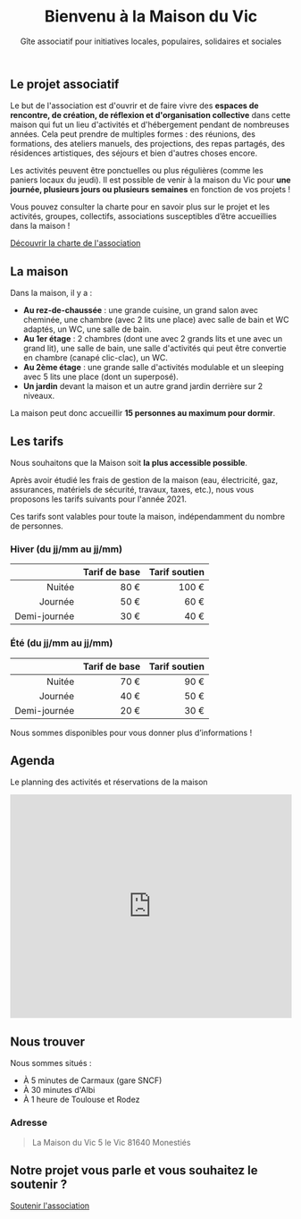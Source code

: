 <header>

# Bienvenu à la Maison du Vic

Gîte associatif pour initiatives locales, populaires, solidaires et sociales

</header>

<slot name="menu" />

<span id="projet" />

## Le projet associatif

Le but de l'association est d'ouvrir et de faire vivre des **espaces de rencontre, de création, de réflexion et d'organisation collective** dans cette maison qui fut un lieu d'activités et d'hébergement pendant de nombreuses années. Cela peut prendre de multiples formes : des réunions, des formations, des ateliers manuels, des projections, des repas partagés, des résidences artistiques, des séjours et bien d'autres choses encore.

Les activités peuvent être ponctuelles ou plus régulières (comme les paniers locaux du jeudi). Il est possible de venir à la maison du Vic pour **une journée, plusieurs jours ou plusieurs semaines** en fonction de vos projets !

Vous pouvez consulter la charte pour en savoir plus sur le projet et les activités, groupes, collectifs, associations susceptibles d’être accueillies dans la maison !

[Découvrir la charte de l'association](/charte)

<slot name="photos asso" />

## La maison

Dans la maison, il y a :

- **Au rez-de-chaussée** : une grande cuisine, un grand salon avec cheminée, une chambre (avec 2 lits une place) avec salle de bain et WC adaptés, un WC, une salle de bain.
- **Au 1er étage** : 2 chambres (dont une avec 2 grands lits et une avec un grand lit), une salle de bain, une salle d'activités qui peut être convertie en chambre (canapé clic-clac), un WC.
- **Au 2ème étage** : une grande salle d'activités modulable et un sleeping avec 5 lits une place (dont un superposé).
- **Un jardin** devant la maison et un autre grand jardin derrière sur 2 niveaux.

La maison peut donc accueillir **15 personnes au maximum pour dormir**.

<slot name="photos maison" />

<span id="tarifs" />

## Les tarifs

Nous souhaitons que la Maison soit **la plus accessible possible**.

Après avoir étudié les frais de gestion de la maison (eau, électricité, gaz, assurances, matériels de sécurité, travaux, taxes, etc.), nous vous proposons les tarifs suivants pour l'année 2021.

Ces tarifs sont valables pour toute la maison, indépendamment du nombre de personnes.

### Hiver (du jj/mm au jj/mm)

|              | Tarif de base | Tarif soutien |
| -----------: | ------------: | ------------: |
|       Nuitée |          80 € |         100 € |
|      Journée |          50 € |          60 € |
| Demi-journée |          30 € |          40 € |

### Été (du jj/mm au jj/mm)

|              | Tarif de base | Tarif soutien |
| -----------: | ------------: | ------------: |
|       Nuitée |          70 € |          90 € |
|      Journée |          40 € |          50 € |
| Demi-journée |          20 € |          30 € |

Nous sommes disponibles pour vous donner plus d’informations !

## Agenda

Le planning des activités et réservations de la maison

<iframe src="https://calendar.google.com/calendar/embed?showTitle=0&amp;showPrint=0&amp;showTabs=0&amp;showCalendars=0&amp;showTz=0&amp;height=400&amp;wkst=1&amp;bgcolor=%23ffffff&amp;src=lamaisonduvic%40gmail.com&amp;amp;ctz=Europe%2FParis&amp;color=%230F4B38&amp;" style="border-width:0" scrolling="no" width="100%" height="400" frameborder="0"></iframe>

<span id="lieu" />

## Nous trouver

Nous sommes situés :

- À 5 minutes de Carmaux (gare SNCF)
- À 30 minutes d'Albi
- À 1 heure de Toulouse et Rodez

### Adresse

> La Maison du Vic
> 5 le Vic
> 81640 Monestiés

## Notre projet vous parle et vous souhaitez le soutenir ?

[Soutenir l'association](https://www.helloasso.com/associations/vic-et-vers-ca/adhesions/bulletin-d-adhesion-a-l-association-vic-et-vers-ca)
